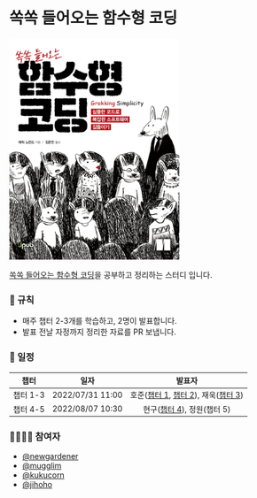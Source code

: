 # 쏙쏙 들어오는 함수형 코딩

<img src="./asset/cover.jpg" height="400px">

[쏙쏙 들어오는 함수형 코딩](http://www.kyobobook.co.kr/product/detailViewKor.laf?ejkGb=KOR&mallGb=KOR&barcode=9791191600759&orderClick=LEa&Kc=#N)을 공부하고 정리하는 스터디 입니다.

### 📄 규칙

- 매주 챕터 2-3개를 학습하고, 2명이 발표합니다.
- 발표 전날 자정까지 정리한 자료를 PR 보냅니다.

### 📆 일정

| 챕터 | 일자 | 발표자 |
| :-: | :-: | :-: |
| 챕터 1-3 | 2022/07/31 11:00 | 호준([챕터 1](/chapter/chapter1/README.md), [챕터 2](<(/chapter/chapter2/README.md)>)), 재욱([챕터 3](/chapter/chapter3/README.md)) |
| 챕터 4-5 | 2022/08/07 10:30 | 현구([챕터 4](/chapter/chapter4/README.md)), 정원(챕터 5) |

### 👨‍👨‍👦‍👦 참여자

- [@newgardener](https://github.com/newgardener)
- [@mugglim](https://github.com/mugglim)
- [@kukucorn](https://github.com/kukucorn)
- [@jihoho](https://github.com/jihoho)
